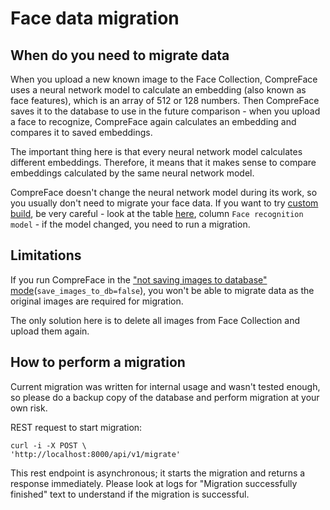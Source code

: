 # Face data migration

## When do you need to migrate data

When you upload a new known image to the Face Collection, CompreFace
uses a neural network model to calculate an embedding (also known as
face features), which is an array of 512 or 128 numbers. Then CompreFace
saves it to the database to use in the future comparison - when you
upload a face to recognize, CompreFace again calculates an embedding and
compares it to saved embeddings.

The important thing here is that every neural network model calculates
different embeddings. Therefore, it means that it makes sense to compare
embeddings calculated by the same neural network model.

CompreFace doesn't change the neural network model during its work, so
you usually don't need to migrate your face data. If you want to try
[custom build](Custom-builds.md), be very careful - look at the table
[here](../custom-builds/README.md), column `Face recognition model` - if
the model changed, you need to run a migration.

## Limitations

If you run CompreFace in the ["not saving images to database"
mode](Configuration.md)(`save_images_to_db=false`), you won't be
able to migrate data as the original images are required for migration.

The only solution here is to delete all images from Face Collection and
upload them again.

## How to perform a migration

Current migration was written for internal usage and wasn't tested
enough, so please do a backup copy of the database and perform migration
at your own risk.

REST request to start migration:

    curl -i -X POST \
    'http://localhost:8000/api/v1/migrate'

This rest endpoint is asynchronous; it starts the migration and returns
a response immediately. Please look at logs for "Migration successfully
finished" text to understand if the migration is successful.
